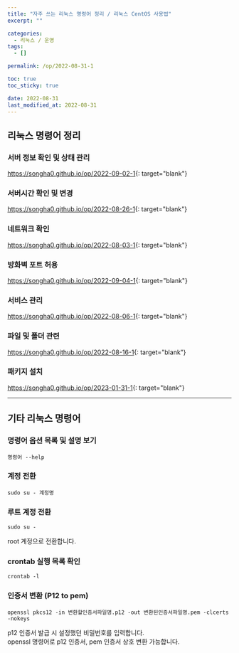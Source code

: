 ```yaml
---
title: "자주 쓰는 리눅스 명령어 정리 / 리눅스 CentOS 사용법"
excerpt: ""

categories:
  - 리눅스 / 운영
tags:
  - []

permalink: /op/2022-08-31-1

toc: true
toc_sticky: true

date: 2022-08-31
last_modified_at: 2022-08-31
---
```


## 리눅스 명령어 정리

### 서버 정보 확인 및 상태 관리
<https://songha0.github.io/op/2022-09-02-1>{: target="blank"}

### 서버시간 확인 및 변경
<https://songha0.github.io/op/2022-08-26-1>{: target="blank"}

### 네트워크 확인
<https://songha0.github.io/op/2022-08-03-1>{: target="blank"}

### 방화벽 포트 허용
<https://songha0.github.io/op/2022-09-04-1>{: target="blank"}

### 서비스 관리
<https://songha0.github.io/op/2022-08-06-1>{: target="blank"}

### 파일 및 폴더 관련
<https://songha0.github.io/op/2022-08-16-1>{: target="blank"}

### 패키지 설치
<https://songha0.github.io/op/2023-01-31-1>{: target="blank"}

---

## 기타 리눅스 명령어

### 명령어 옵션 목록 및 설명 보기
```
명령어 --help
```

### 계정 전환
```
sudo su - 계정명
```

### 루트 계정 전환
```
sudo su -
```
root 계정으로 전환합니다.

### crontab 실행 목록 확인
```
crontab -l
```

### 인증서 변환 (P12 to pem)
```
openssl pkcs12 -in 변환할인증서파일명.p12 -out 변환된인증서파일명.pem -clcerts -nokeys
```
p12 인증서 발급 시 설정했던 비밀번호를 입력합니다.  
openssl 명령어로 p12 인증서, pem 인증서 상호 변환 가능합니다.